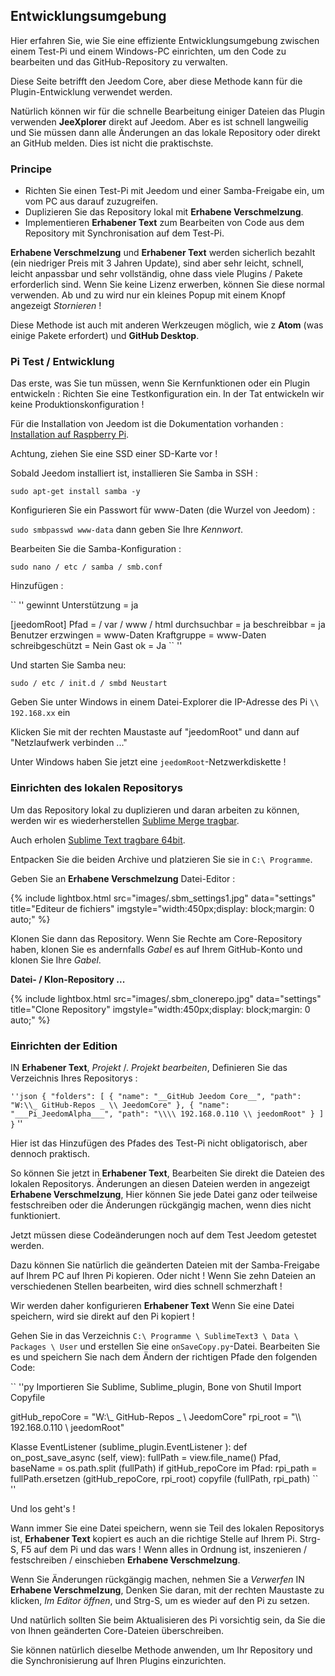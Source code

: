## Entwicklungsumgebung

Hier erfahren Sie, wie Sie eine effiziente Entwicklungsumgebung zwischen einem Test-Pi und einem Windows-PC einrichten, um den Code zu bearbeiten und das GitHub-Repository zu verwalten.

Diese Seite betrifft den Jeedom Core, aber diese Methode kann für die Plugin-Entwicklung verwendet werden.

Natürlich können wir für die schnelle Bearbeitung einiger Dateien das Plugin verwenden **JeeXplorer** direkt auf Jeedom. Aber es ist schnell langweilig und Sie müssen dann alle Änderungen an das lokale Repository oder direkt an GitHub melden. Dies ist nicht die praktischste.

### Principe

- Richten Sie einen Test-Pi mit Jeedom und einer Samba-Freigabe ein, um vom PC aus darauf zuzugreifen.
- Duplizieren Sie das Repository lokal mit **Erhabene Verschmelzung**.
- Implementieren **Erhabener Text** zum Bearbeiten von Code aus dem Repository mit Synchronisation auf dem Test-Pi.

**Erhabene Verschmelzung** und **Erhabener Text** werden sicherlich bezahlt (ein niedriger Preis mit 3 Jahren Update), sind aber sehr leicht, schnell, leicht anpassbar und sehr vollständig, ohne dass viele Plugins / Pakete erforderlich sind. Wenn Sie keine Lizenz erwerben, können Sie diese normal verwenden. Ab und zu wird nur ein kleines Popup mit einem Knopf angezeigt *Stornieren* !

Diese Methode ist auch mit anderen Werkzeugen möglich, wie z **Atom** (was einige Pakete erfordert) und **GitHub Desktop**.

### Pi Test / Entwicklung

Das erste, was Sie tun müssen, wenn Sie Kernfunktionen oder ein Plugin entwickeln : Richten Sie eine Testkonfiguration ein. In der Tat entwickeln wir keine Produktionskonfiguration !

Für die Installation von Jeedom ist die Dokumentation vorhanden : [Installation auf Raspberry Pi](https:/./.doc.jeedom.com/de_DE/installation/.rpi).

Achtung, ziehen Sie eine SSD einer SD-Karte vor !

Sobald Jeedom installiert ist, installieren Sie Samba in SSH :

`sudo apt-get install samba -y`

Konfigurieren Sie ein Passwort für www-Daten (die Wurzel von Jeedom) :

`sudo smbpasswd www-data` dann geben Sie Ihre *Kennwort*.

Bearbeiten Sie die Samba-Konfiguration :

`sudo nano / etc / samba / smb.conf`

Hinzufügen :

`` ''
gewinnt Unterstützung = ja

[jeedomRoot]
Pfad = / var / www / html
durchsuchbar = ja
beschreibbar = ja
Benutzer erzwingen = www-Daten
Kraftgruppe = www-Daten
schreibgeschützt = Nein
Gast ok = Ja
`` ''

Und starten Sie Samba neu:

`sudo / etc / init.d / smbd Neustart`

Geben Sie unter Windows in einem Datei-Explorer die IP-Adresse des Pi `\\ 192.168.xx` ein

Klicken Sie mit der rechten Maustaste auf "jeedomRoot" und dann auf "Netzlaufwerk verbinden ..."

Unter Windows haben Sie jetzt eine `jeedomRoot`-Netzwerkdiskette !


### Einrichten des lokalen Repositorys

Um das Repository lokal zu duplizieren und daran arbeiten zu können, werden wir es wiederherstellen [Sublime Merge tragbar](https:/./.www.sublimemerge.com/.download).

Auch erholen [Sublime Text tragbare 64bit](https:/./.www.sublimetext.com/.3).

Entpacken Sie die beiden Archive und platzieren Sie sie in `C:\ Programme`.

Geben Sie an **Erhabene Verschmelzung** Datei-Editor :

{% include lightbox.html src="images/.sbm_settings1.jpg" data="settings" title="Editeur de fichiers" imgstyle="width:450px;display: block;margin: 0 auto;" %}

Klonen Sie dann das Repository. Wenn Sie Rechte am Core-Repository haben, klonen Sie es andernfalls *Gabel* es auf Ihrem GitHub-Konto und klonen Sie Ihre *Gabel*.

**Datei- / Klon-Repository ...**

{% include lightbox.html src="images/.sbm_clonerepo.jpg" data="settings" title="Clone Repository" imgstyle="width:450px;display: block;margin: 0 auto;" %}


### Einrichten der Edition

IN **Erhabener Text**, *Projekt* /. *Projekt bearbeiten*, Definieren Sie das Verzeichnis Ihres Repositorys :

`` ''json
{
  "folders":
  [
    {
      "name": "__GitHub Jeedom Core__",
      "path": "W:\\_ GitHub-Repos _ \\ JeedomCore"
    },
    {
      "name": "___Pi_JeedomAlpha___",
      "path": "\\\\ 192.168.0.110 \\ jeedomRoot"
    }
  ]
}
`` ''

Hier ist das Hinzufügen des Pfades des Test-Pi nicht obligatorisch, aber dennoch praktisch.

So können Sie jetzt in **Erhabener Text**, Bearbeiten Sie direkt die Dateien des lokalen Repositorys. Änderungen an diesen Dateien werden in angezeigt **Erhabene Verschmelzung**, Hier können Sie jede Datei ganz oder teilweise festschreiben oder die Änderungen rückgängig machen, wenn dies nicht funktioniert.

Jetzt müssen diese Codeänderungen noch auf dem Test Jeedom getestet werden.

Dazu können Sie natürlich die geänderten Dateien mit der Samba-Freigabe auf Ihrem PC auf Ihren Pi kopieren. Oder nicht ! Wenn Sie zehn Dateien an verschiedenen Stellen bearbeiten, wird dies schnell schmerzhaft !

Wir werden daher konfigurieren **Erhabener Text** Wenn Sie eine Datei speichern, wird sie direkt auf den Pi kopiert !

Gehen Sie in das Verzeichnis `C:\ Programme \ SublimeText3 \ Data \ Packages \ User` und erstellen Sie eine `onSaveCopy.py`-Datei. Bearbeiten Sie es und speichern Sie nach dem Ändern der richtigen Pfade den folgenden Code:

`` ''py
Importieren Sie Sublime, Sublime_plugin, Bone
von Shutil Import Copyfile

gitHub_repoCore = "W:\\_ GitHub-Repos _ \\ JeedomCore"
rpi_root = "\\\\ 192.168.0.110 \\ jeedomRoot"

Klasse EventListener (sublime_plugin.EventListener ):
  def on_post_save_async (self, view):
    fullPath = view.file_name()
    Pfad, baseName = os.path.split (fullPath)
    if gitHub_repoCore im Pfad:
      rpi_path = fullPath.ersetzen (gitHub_repoCore, rpi_root)
      copyfile (fullPath, rpi_path)
`` ''

Und los geht's !

Wann immer Sie eine Datei speichern, wenn sie Teil des lokalen Repositorys ist, **Erhabener Text** kopiert es auch an die richtige Stelle auf Ihrem Pi. Strg-S, F5 auf dem Pi und das wars ! Wenn alles in Ordnung ist, inszenieren / festschreiben / einschieben **Erhabene Verschmelzung**.

Wenn Sie Änderungen rückgängig machen, nehmen Sie a *Verwerfen* IN **Erhabene Verschmelzung**, Denken Sie daran, mit der rechten Maustaste zu klicken, *Im Editor öffnen*, und Strg-S, um es wieder auf den Pi zu setzen.

Und natürlich sollten Sie beim Aktualisieren des Pi vorsichtig sein, da Sie die von Ihnen geänderten Core-Dateien überschreiben.


Sie können natürlich dieselbe Methode anwenden, um Ihr Repository und die Synchronisierung auf Ihren Plugins einzurichten.